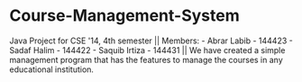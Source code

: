 # Course-Management-System
Java Project for CSE '14, 4th semester || Members: - Abrar Labib - 144423 - Sadaf Halim - 144422 - Saquib Irtiza - 144431 || We have created a simple management program that has the features to manage the courses in any educational institution.
